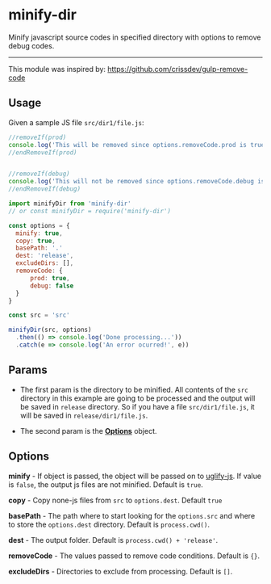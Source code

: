 # minify-dir
Minify javascript source codes in specified directory with options to remove debug codes.

---

This module was inspired by: https://github.com/crissdev/gulp-remove-code

## Usage

Given a sample JS file `src/dir1/file.js`:
```js
//removeIf(prod)
console.log('This will be removed since options.removeCode.prod is true')
//endRemoveIf(prod)


//removeIf(debug)
console.log('This will not be removed since options.removeCode.debug is false')
//endRemoveIf(debug)
```

```js
import minifyDir from 'minify-dir'
// or const minifyDir = require('minify-dir')

const options = {
  minify: true,
  copy: true,
  basePath: '.'
  dest: 'release',
  excludeDirs: [],
  removeCode: {
      prod: true,
      debug: false
  }
}

const src = 'src'

minifyDir(src, options)
  .then(() => console.log('Done processing...'))
  .catch(e => console.log('An error ocurred!', e))
```

## Params

- The first param is the directory to be minified. All contents of the `src` directory in this example are going to be processed and the output will be saved in `release` directory. So if you have a file `src/dir1/file.js`, it will be saved in `release/dir1/file.js`.

- The second param is the [**Options**](#Options) object.

## Options

**minify** - If object is passed, the object will be passed on to [uglify-js](https://www.npmjs.com/package/uglify-js). If value is `false`, the output js files are not minified. Default is `true`.

**copy** - Copy none-js files from `src` to `options.dest`. Default `true`

**basePath** - The path where to start looking for the `options.src` and where to store the `options.dest` directory. Default is `process.cwd()`.


**dest** - The output folder. Default is `process.cwd() + 'release'`.

**removeCode** - The values passed to remove code conditions. Default is `{}`.

**excludeDirs** - Directories to exclude from processing. Default is `[]`.

